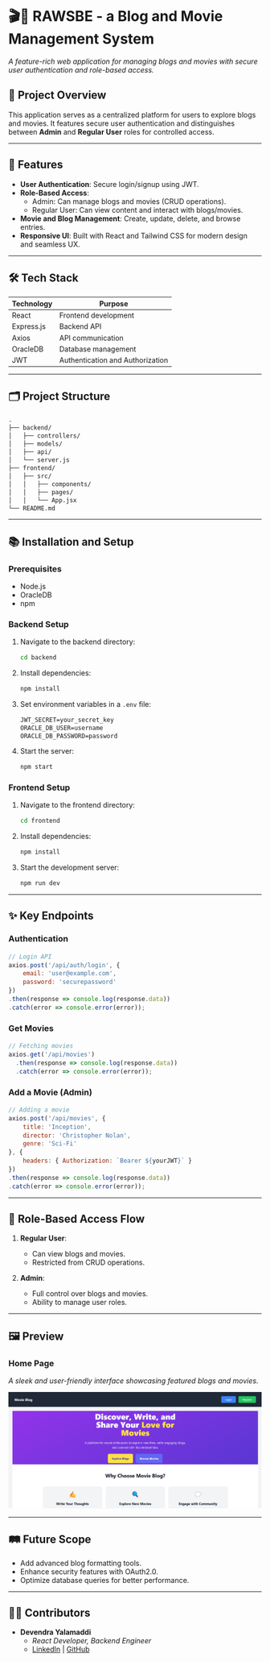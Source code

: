 

# 🎬📖 RAWSBE - a Blog and Movie Management System  
_A feature-rich web application for managing blogs and movies with secure user authentication and role-based access._  

## 📌 **Project Overview**  
This application serves as a centralized platform for users to explore blogs and movies. It features secure user authentication and distinguishes between **Admin** and **Regular User** roles for controlled access.

---

## 🚀 **Features**  
- **User Authentication**: Secure login/signup using JWT.  
- **Role-Based Access**: 
  - Admin: Can manage blogs and movies (CRUD operations).  
  - Regular User: Can view content and interact with blogs/movies.  
- **Movie and Blog Management**: Create, update, delete, and browse entries.  
- **Responsive UI**: Built with React and Tailwind CSS for modern design and seamless UX.

---

## 🛠️ **Tech Stack**  
| **Technology** | **Purpose** |
|-----------------|-------------|
| React           | Frontend development |
| Express.js      | Backend API |
| Axios           | API communication |
| OracleDB        | Database management |
| JWT             | Authentication and Authorization |

---

## 🗂️ **Project Structure**  
```plaintext
.
├── backend/
│   ├── controllers/
│   ├── models/
│   ├── api/
│   └── server.js
├── frontend/
│   ├── src/
│   │   ├── components/
│   │   ├── pages/
│   │   └── App.jsx
└── README.md
```

---

## 📚 **Installation and Setup**  

### Prerequisites  
- Node.js  
- OracleDB  
- npm 

### Backend Setup  
1. Navigate to the backend directory:  
   ```bash
   cd backend
   ```
2. Install dependencies:  
   ```bash
   npm install
   ```
3. Set environment variables in a `.env` file:  
   ```env
   JWT_SECRET=your_secret_key
   ORACLE_DB_USER=username
   ORACLE_DB_PASSWORD=password
   ```
4. Start the server:  
   ```bash
   npm start
   ```

### Frontend Setup  
1. Navigate to the frontend directory:  
   ```bash
   cd frontend
   ```
2. Install dependencies:  
   ```bash
   npm install
   ```
3. Start the development server:  
   ```bash
   npm run dev
   ```

---

## ✨ **Key Endpoints**  

### **Authentication**  
```javascript
// Login API
axios.post('/api/auth/login', { 
    email: 'user@example.com', 
    password: 'securepassword' 
})
.then(response => console.log(response.data))
.catch(error => console.error(error));
```

### **Get Movies**  
```javascript
// Fetching movies
axios.get('/api/movies')
  .then(response => console.log(response.data))
  .catch(error => console.error(error));
```

### **Add a Movie (Admin)**  
```javascript
// Adding a movie
axios.post('/api/movies', { 
    title: 'Inception', 
    director: 'Christopher Nolan', 
    genre: 'Sci-Fi' 
}, {
    headers: { Authorization: `Bearer ${yourJWT}` }
})
.then(response => console.log(response.data))
.catch(error => console.error(error));
```

---

## 🔐 **Role-Based Access Flow**  
1. **Regular User**:  
   - Can view blogs and movies.  
   - Restricted from CRUD operations.  

2. **Admin**:  
   - Full control over blogs and movies.  
   - Ability to manage user roles.  

---

## 🖼️ **Preview**  

### **Home Page**  
_A sleek and user-friendly interface showcasing featured blogs and movies._  

![Home Page Preview](https://github.com/Devyalamaddi/Rawsbe/blob/main/Screenshot%202024-11-26%20195107.png)

---

## 🛤️ **Future Scope**    
- Add advanced blog formatting tools.  
- Enhance security features with OAuth2.0.  
- Optimize database queries for better performance.

---

## 👨‍💻 **Contributors**  
- **Devendra Yalamaddi**  
  - _React Developer, Backend Engineer_  
  - [LinkedIn](https://www.linkedin.com/in/devendra-yalamaddi-737852211) | [GitHub](https://github.com/Devyalamaddi)  

